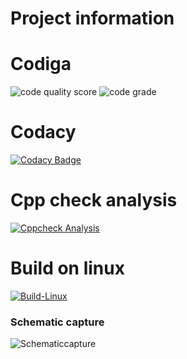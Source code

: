 # Project information
# Codiga
![code quality score](https://api.codiga.io/project/33539/score/svg)
![code grade](https://api.codiga.io/project/33539/status/svg)
# Codacy
[![Codacy Badge](https://app.codacy.com/project/badge/Grade/c6d97500b9774ef6a22e7d3b4b1690ec)](https://www.codacy.com/gh/Arjun11210829/M3_WiperControlSystem/dashboard?utm_source=github.com&amp;utm_medium=referral&amp;utm_content=Arjun11210829/M3_WiperControlSystem&amp;utm_campaign=Badge_Grade)
# Cpp check analysis
[![Cppcheck Analysis](https://github.com/Arjun11210829/M3_WiperControlSystem/actions/workflows/c-cpp.yml/badge.svg)](https://github.com/Arjun11210829/M3_WiperControlSystem/actions/workflows/c-cpp.yml)
# Build on linux
[![Build-Linux](https://github.com/Arjun11210829/M3_WiperControlSystem/actions/workflows/Build%20on%20Linux.yml/badge.svg)](https://github.com/Arjun11210829/M3_WiperControlSystem/actions/workflows/Build%20on%20Linux.yml)
### Schematic capture
![Schematiccapture](https://user-images.githubusercontent.com/101464023/168469057-29a24f26-622b-4b81-a376-8c308da01270.png)

